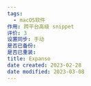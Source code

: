 ```yaml
---
tags:
  - macOS软件
作用: 跨平台高级 snippet
评价: 3
设置同步: 手动
是否已备份:
是否已重装:
title: Expanso
date created: 2023-02-28
date modified: 2023-03-08
---
```

